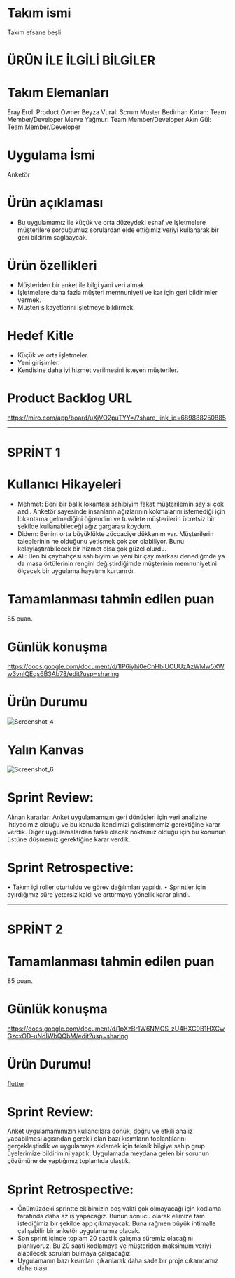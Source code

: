 # Takım ismi
Takım efsane beşli

# ÜRÜN İLE İLGİLİ BİLGİLER

# Takım Elemanları
Eray Erol: Product Owner
Beyza Vural: Scrum Muster
Bedirhan Kırtan: Team Member/Developer
Merve Yağmur: Team Member/Developer
Akın Gül: Team Member/Developer

# Uygulama İsmi
Anketör

# Ürün açıklaması
* Bu uygulamamız ile küçük ve orta düzeydeki esnaf ve işletmelere müşterilere sorduğumuz sorulardan elde ettiğimiz veriyi kullanarak bir geri bildirim sağlaaycak.

# Ürün özellikleri
* Müşteriden bir anket ile bilgi yani veri almak.
* İşletmelere daha fazla müşteri memnuniyeti ve kar için geri bildirimler vermek.
* Müşteri şikayetlerini işletmeye bildirmek.

#  Hedef Kitle
* Küçük ve orta işletmeler.
* Yeni girişimler.
* Kendisine daha iyi hizmet verilmesini isteyen müşteriler.

# Product Backlog URL
https://miro.com/app/board/uXjVO2puTYY=/?share_link_id=689888250885

--------------------------------------------------------------------------------------------------------------------------------------------------------------
# SPRİNT 1

# Kullanıcı Hikayeleri
* Mehmet: Beni bir balık lokantası sahibiyim fakat müşterilemin sayısı çok azdı. Anketör sayesinde insanların ağızlarının kokmalarını istemediği için lokantama gelmediğini öğrendim ve tuvalete müşterilerin ücretsiz bir şekilde kullanabileceği ağız gargarası koydum.
* Didem: Benim orta büyüklükte züccaciye dükkanım var. Müşterilerin taleplerinin ne olduğunu yetişmek çok zor olabiliyor. Bunu kolaylaştırabilecek bir hizmet olsa çok güzel olurdu.
* Ali: Ben bi çaybahçesi sahibiyim ve yeni bir çay markası denediğmde ya da masa örtülerinin rengini değiştirdiğimde müşterinin memnuniyetini ölçecek bir uygulama hayatımı kurtarırdı.

# Tamamlanması tahmin edilen puan
85 puan.

# Günlük konuşma
https://docs.google.com/document/d/1lP6iyhi0eCnHbiUCUUzAzWMw5XWw3vnlQEqs6B3Ab78/edit?usp=sharing

# Ürün Durumu
![Screenshot_4](https://user-images.githubusercontent.com/74930011/167312832-12ff0890-6591-4179-8479-cf2424c61587.png)

# Yalın Kanvas
![Screenshot_6](https://user-images.githubusercontent.com/74930011/167312892-7ef85015-eff1-4666-b209-122bcbcb1e71.png)

# Sprint Review: 
Alınan kararlar: Anket uygulamamızın geri dönüşleri için veri analizine ihtiyacımız olduğu ve bu konuda kendimizi geliştirmemiz gerektiğine karar verdik. Diğer uygulamalardan farklı olacak noktamız olduğu için bu konunun üstüne düşmemiz gerektiğine karar verdik.

# Sprint Retrospective:
•	Takım içi roller oturtuldu ve görev dağılımları yapıldı.
•	Sprintler için ayırdığımız süre yetersiz kaldı ve arttırmaya yönelik karar alındı.

----------------------------------------------------------------------------------------------------------------------------------------------------------------
# SPRİNT 2

# Tamamlanması tahmin edilen puan
85 puan.

# Günlük konuşma
https://docs.google.com/document/d/1pXzBr1W6NMGS_zU4HXC0B1HXCwGzcxOD-uNdIWbQQbM/edit?usp=sharing

# Ürün Durumu!
[flutter](https://user-images.githubusercontent.com/74930011/169869234-e5f4826b-a5f5-4858-9d37-8f69401d0289.png)

# Sprint Review:
Anket uygulamamımızın kullancılara dönük, doğru ve etkili analiz yapabilmesi açısından gerekli olan bazı kısımların toplantılarını gerçekleştirdik ve uygulamaya eklemek için teknik bilgiye sahip grup üyelerimize bildirimini yaptık. Uygulamada meydana gelen bir sorunun çözümüne de yaptığımız toplantıda ulaştık.

# Sprint Retrospective:
* Önümüzdeki sprintte ekibimizin boş vakti çok olmayacağı için kodlama tarafında daha az iş yapacağız. Bunun sonucu olarak elimize tam istediğimiz bir şekilde app çıkmayacak. Buna rağmen büyük ihtimalle çalışabilir bir anketör uygulamamız olacak. 
* Son sprint içinde toplam 20 saatlik çalışma süremiz olacağını planlıyoruz. Bu 20 saati kodlamaya ve müşteriden maksimum veriyi alabilecek soruları bulmaya çalışacağız.
* Uygulamanın bazı kısımları çıkarılarak daha sade bir proje çıkarmamız daha olası.

